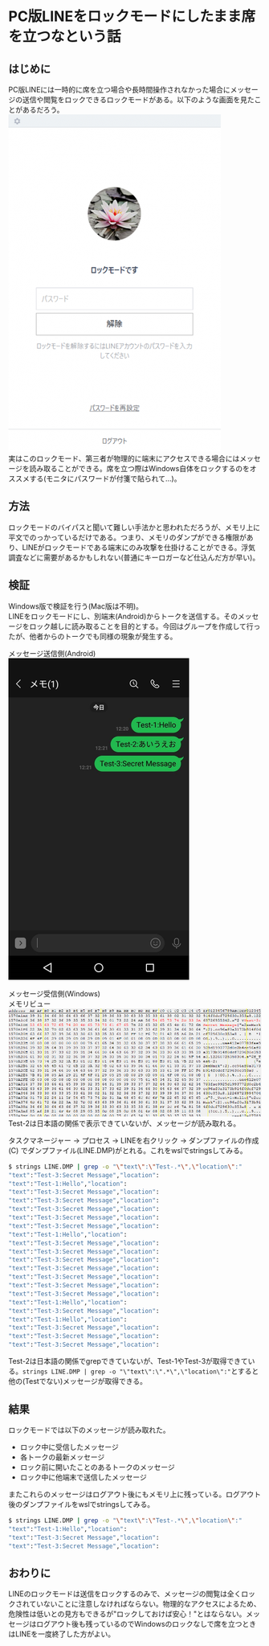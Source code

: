 # PC版LINEをロックモードにしたまま席を立つなという話

## はじめに
PC版LINEには一時的に席を立つ場合や長時間操作されなかった場合にメッセージの送信や閲覧をロックできるロックモードがある。以下のような画面を見たことがあるだろう。  
![lock.png](lock.png)  
実はこのロックモード、第三者が物理的に端末にアクセスできる場合にはメッセージを読み取ることができる。席を立つ際はWindows自体をロックするのをオススメする(モニタにパスワードが付箋で貼られて…)。  

## 方法
ロックモードのバイパスと聞いて難しい手法かと思われただろうが、メモリ上に平文でのっかっているだけである。つまり、メモリのダンプができる権限があり、LINEがロックモードである端末にのみ攻撃を仕掛けることができる。浮気調査などに需要があるかもしれない(普通にキーロガーなど仕込んだ方が早い)。  

## 検証
Windows版で検証を行う(Mac版は不明)。  
LINEをロックモードにし、別端末(Android)からトークを送信する。そのメッセージをロック越しに読み取ることを目的とする。今回はグループを作成して行ったが、他者からのトークでも同様の現象が発生する。  
  
メッセージ送信側(Android)  
![ss.png](ss.png)  
  
メッセージ受信側(Windows)  
メモリビュー  
![mem.png](mem.png)  
Test-2は日本語の関係で表示できていないが、メッセージが読み取れる。  
  
タスクマネージャー -> プロセス -> LINEを右クリック -> ダンプファイルの作成(C) でダンプファイル(LINE.DMP)がとれる。これをwslでstringsしてみる。  
```bash
$ strings LINE.DMP | grep -o "\"text\":\"Test-.*\",\"location\":"
"text":"Test-3:Secret Message","location":
"text":"Test-1:Hello","location":
"text":"Test-3:Secret Message","location":
"text":"Test-3:Secret Message","location":
"text":"Test-3:Secret Message","location":
"text":"Test-3:Secret Message","location":
"text":"Test-3:Secret Message","location":
"text":"Test-1:Hello","location":
"text":"Test-3:Secret Message","location":
"text":"Test-3:Secret Message","location":
"text":"Test-3:Secret Message","location":
"text":"Test-3:Secret Message","location":
"text":"Test-3:Secret Message","location":
"text":"Test-3:Secret Message","location":
"text":"Test-3:Secret Message","location":
"text":"Test-1:Hello","location":
"text":"Test-3:Secret Message","location":
"text":"Test-1:Hello","location":
"text":"Test-3:Secret Message","location":
"text":"Test-3:Secret Message","location":
"text":"Test-3:Secret Message","location":
```
Test-2は日本語の関係でgrepできていないが、Test-1やTest-3が取得できている。`strings LINE.DMP | grep -o "\"text\":\".*\",\"location\":"`とすると他の(Testでない)メッセージが取得できる。  

## 結果
ロックモードでは以下のメッセージが読み取れた。  

- ロック中に受信したメッセージ  
- 各トークの最新メッセージ  
- ロック前に開いたことのあるトークのメッセージ  
- ロック中に他端末で送信したメッセージ  

またこれらのメッセージはログアウト後にもメモリ上に残っている。ログアウト後のダンプファイルをwslでstringsしてみる。  
```bash
$ strings LINE.DMP | grep -o "\"text\":\"Test-.*\",\"location\":"
"text":"Test-1:Hello","location":
"text":"Test-3:Secret Message","location":
"text":"Test-3:Secret Message","location":
```

## おわりに
LINEのロックモードは送信をロックするのみで、メッセージの閲覧は全くロックされていないことに注意しなければならない。物理的なアクセスによるため、危険性は低いとの見方もできるが"ロックしておけば安心！"とはならない。メッセージはログアウト後も残っているのでWindowsのロックなしで席を立つときはLINEを一度終了した方がよい。  